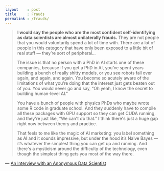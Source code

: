```yaml
---
layout    : post
title     : Frauds
permalink : /frauds/
---
```


> __I would say the people who are the most confident self-identifying as
> data scientists are almost unilaterally frauds.__ They are not people that you
> would voluntarily spend a lot of time with. There are a lot of people in this
> category that have only been exposed to a little bit of real stuff &mdash; they’re
> sort of peripheral...
> 
> The issue is that no person with a PhD in AI starts one of these companies,
> because if you get a PhD in AI, you’ve spent years building a bunch of really
> shitty models, or you see robots fall over again, and again, and again. You
> become so acutely aware of the limitations of what you’re doing that the
> interest just gets beaten out of you. You would never go and say, “Oh yeah, I
> know the secret to building human-level AI.”
> 
> You have a bunch of people with physics PhDs who maybe wrote some R code in
> graduate school. And they suddenly have to compile all these packages with GPU
> support so they can get CUDA running, and they're just like, “We can't do
> that.” I think there's just a huge gap right now between theory and practice.
> 
> That feels to me like the magic of AI marketing: you label something as AI and
> it sounds impressive, but under the hood it’s Naive Bayes &mdash; it’s whatever the
> simplest thing you can get up and running. And there's a mysticism around the
> difficulty of the technology, even though the simplest thing gets you most of
> the way there.

&mdash; [An Interview with an Anonymous Data Scientist][interview]

[interview]: https://logicmag.io/01-interview-with-an-anonymous-data-scientist/
